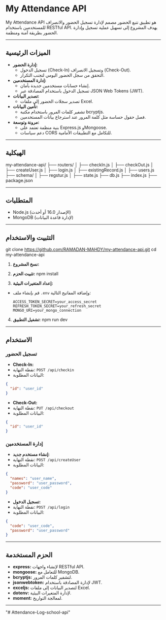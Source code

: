 # My Attendance API

My Attendance API هو تطبيق تتبع الحضور مصمم لإدارة تسجيل الحضور والانصراف للمستخدمين باستخدام RESTful API. يهدف المشروع إلى تسهيل عملية تسجيل وإدارة الحضور بطريقة آمنة ومنظمة.

---

## الميزات الرئيسية

- **إدارة الحضور:**
  - تسجيل الدخول (Check-In) وتسجيل الانصراف (Check-Out).
  - التحقق من سجل الحضور اليومي لتجنب التكرار.
- **إدارة المستخدمين:**
  - إنشاء حسابات مستخدمين جديدة بأمان.
  - تسجيل الدخول باستخدام المصادقة عبر JSON Web Tokens (JWT).
- **تصدير البيانات:**
  - تصدير سجلات الحضور إلى ملفات Excel.
- **تأمين البيانات:**
  - تشفير كلمات المرور باستخدام مكتبة bcryptjs.
  - فصل حقول حساسة مثل كلمة المرور عند استرجاع بيانات المستخدمين.
- **مرونة وتوسعة:**
  - بنية منظمة تعتمد على Express.js وMongoose.
  - دعم سياسات CORS للتكامل مع التطبيقات الأمامية.

---

## الهيكلية

my-attendance-api/ ├── routers/ │ ├── checkIn.js │ ├── checkOut.js │ ├── createUser.js │ ├── login.js │ ├── existingRecord.js │ ├── users.js ├── schema/ │ ├── regstur.js │ ├── state.js ├── db.js ├── index.js ├── package.json


---

## المتطلبات

- Node.js (الإصدار 16.0 أو أحدث)
- MongoDB (لإدارة قاعدة البيانات)

---

## التثبيت والاستخدام
git clone https://github.com/RAMADAN-MAHDY/my-attendance-api.git cd my-attendance-api

1. **نسخ المشروع:**

2. **تثبيت الحزم:**
npm install



3. **إعداد المتغيرات البيئية:**
- قم بإنشاء ملف `.env` وإضافة المفاتيح التالية:
  ```
  ACCESS_TOKEN_SECRET=your_access_secret
  REFRESH_TOKEN_SECRET=your_refresh_secret
  MONGO_URI=your_mongo_connection
  ```

4. **تشغيل التطبيق:**
npm run dev


---

## الاستخدام

### تسجيل الحضور

- **Check-In:**
- نقطة النهاية: `POST /api/checkin`
- البيانات المطلوبة:
 ```json
 {
   "id": "user_id"
 }
 ```

- **Check-Out:**
- نقطة النهاية: `PUT /api/checkout`
- البيانات المطلوبة:
 ```json
 {
   "id": "user_id"
 }
 ```

### إدارة المستخدمين

- **إنشاء مستخدم جديد:**
- نقطة النهاية: `POST /api/createUser`
- البيانات المطلوبة:
 ```json
 {
   "names": "user_name",
   "password": "user_password",
   "code": "user_code"
 }
 ```

- **تسجيل الدخول:**
- نقطة النهاية: `POST /api/login`
- البيانات المطلوبة:
 ```json
 {
   "code": "user_code",
   "password": "user_password"
 }
 ```

---

## الحزم المستخدمة

- **express:** لإنشاء واجهات RESTful API.
- **mongoose:** للتعامل مع MongoDB.
- **bcryptjs:** لتشفير كلمات المرور.
- **jsonwebtoken:** لإدارة المصادقة باستخدام JWT.
- **exceljs:** لتصدير البيانات إلى ملفات Excel.
- **dotenv:** لإدارة المتغيرات البيئية.
- **moment:** لمعالجة التواريخ.

---




"# Attendance-Log-school-api" 
